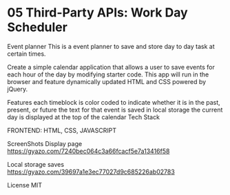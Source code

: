 # 05 Third-Party APIs: Work Day Scheduler

Event planner
This is a event planner to save and store day to day task at certain times.

Create a simple calendar application that allows a user to save events for each hour of the day by modifying starter code. This app will run in the browser and feature dynamically updated HTML and CSS powered by jQuery.

Features
each timeblock is color coded to indicate whether it is in the past, present, or future
the text for that event is saved in local storage
the current day is displayed at the top of the calendar
Tech Stack

FRONTEND: HTML, CSS, JAVASCRIPT

ScreenShots
Display page https://gyazo.com/7240bec064c3a66fcacf5e7a13416f58

Local storage saves https://gyazo.com/39697a1e3ec77027d9c685226ab02783

License
MIT
